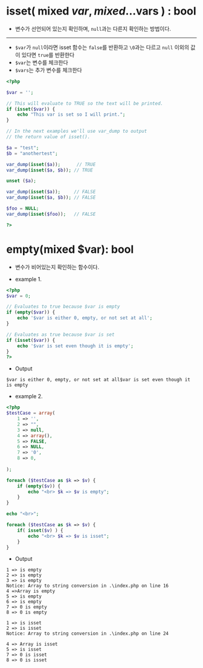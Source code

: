 # isset( mixed $var , mixed ...$vars ) : bool

- 변수가 선언되어 있는지 확인하며, `null`과는 다른지 확인하는 방법이다.

---

- `$var`가 `null`이라면 isset 함수는 `false`를 반환하고 `\0`과는 다르고 `null` 이외의 값이 있다면 `true`를 반환한다
- `$var`는 변수를 체크한다
- `$vars`는 추가 변수를 체크한다

```php
<?php

$var = '';

// This will evaluate to TRUE so the text will be printed.
if (isset($var)) {
    echo "This var is set so I will print.";
}

// In the next examples we'll use var_dump to output
// the return value of isset().

$a = "test";
$b = "anothertest";

var_dump(isset($a));      // TRUE
var_dump(isset($a, $b)); // TRUE

unset ($a);

var_dump(isset($a));     // FALSE
var_dump(isset($a, $b)); // FALSE

$foo = NULL;
var_dump(isset($foo));   // FALSE

?>
```

# empty(mixed $var): bool
- 변수가 비어있는지 확인하는 함수이다.

- example 1.
```php
<?php
$var = 0;

// Evaluates to true because $var is empty
if (empty($var)) {
    echo '$var is either 0, empty, or not set at all';
}

// Evaluates as true because $var is set
if (isset($var)) {
    echo '$var is set even though it is empty';
}
?>
```

- Output
```
$var is either 0, empty, or not set at all$var is set even though it is empty
```

- example 2.
```php
<?php
$testCase = array(
    1 => '',
    2 => "",
    3 => null,
    4 => array(),
    5 => FALSE,
    6 => NULL,
    7 => '0',
    8 => 0,
   
);

foreach ($testCase as $k => $v) {
    if (empty($v)) {
        echo "<br> $k => $v is empty";
    }
}

echo "<br>";

foreach ($testCase as $k => $v) {
    if( isset($v) ) {
        echo "<br> $k => $v is isset";
    }
}
```

- Output
```
1 => is empty
2 => is empty
3 => is empty
Notice: Array to string conversion in .\index.php on line 16
4 =>Array is empty
5 => is empty
6 => is empty
7 => 0 is empty
8 => 0 is empty

1 => is isset
2 => is isset
Notice: Array to string conversion in .\index.php on line 24

4 => Array is isset
5 => is isset
7 => 0 is isset
8 => 0 is isset
```